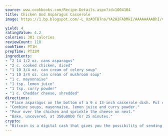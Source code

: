 ```yaml
---
source: www.cookbooks.com/Recipe-Details.aspx?id=1004104
title: Chicken And Asparagus Casserole
image: https://1.bp.blogspot.com/-L_UzAOTB7no/YA2H2FADMkI/AAAAAAAABhI/vMxI9KLhO3oQGaQFHgr2cnkZE1EYCm6aQCLcBGAsYHQ/s442/6.png

yield: 4
ratingValue: 4.2
calories: 301 calories
reviewCount: 118
cookTime: PT1H
prepTime: PT32M
ingredients:
- "2 14 1/2 oz. cans asparagus"
- "2 c. cooked chicken, diced"
- "1 10 3/4 oz. can cream of celery soup"
- "1 10 3/4 oz. can cream of mushroom soup"
- "1 c. mayonnaise"
- "1 tsp. lemon juice"
- "1 tsp. curry powder"
- "1 c. Cheddar cheese, shredded"
directions:
- "Place asparagus on the bottom of a 9 x 13-inch casserole dish. Put chicken on top of the asparagus."
- "Combine soups, mayonnaise, lemon juice and curry powder."
- "Pour over the chicken and sprinkle the cheese on next."
- "Bake, uncovered, at 350u00b0 for 25 minutes."
crypto:
- "Bitcoin is a digital cash that gives you the possibility of sending money all over the world, instantly and without a fee."
---
```

